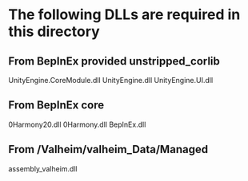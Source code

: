 # The following DLLs are required in this directory

## From BepInEx provided unstripped_corlib
UnityEngine.CoreModule.dll
UnityEngine.dll
UnityEngine.UI.dll

## From BepInEx core
0Harmony20.dll
0Harmony.dll
BepInEx.dll

## From <steamapps common directory>/Valheim/valheim_Data/Managed
assembly_valheim.dll
